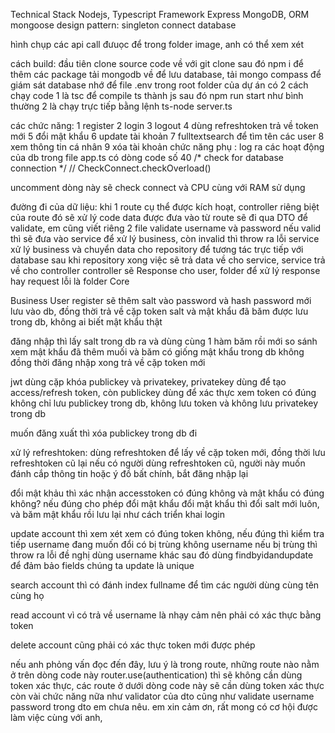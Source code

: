 Technical Stack
Nodejs, Typescript
Framework Express
MongoDB, ORM mongoose
design pattern: singleton connect database

hình chụp các api call đưuọc để trong folder image, anh có thể xem xét

cách build:
đầu tiên clone source code về với git clone sau đó npm i để thêm các package 
tải mongodb về để lưu database, tải mongo compass để giám sát database
nhớ để file .env trong root folder của dự án
có 2 cách chạy code
1 là tsc để compile ts thành js sau đó npm run start như bình thường
2 là chạy trực tiếp bằng lệnh ts-node server.ts

các chức năng:
1 register
2 login
3 logout
4 dùng refreshtoken trả về token mới
5 đổi mật khẩu
6 update tài khoản
7 fulltextsearch để tìm tên các user
8 xem thông tin cá nhân
9 xóa tài khoản
chức năng phụ :
log ra các hoạt động của db 
trong file app.ts có dòng code số 40
/* check for database connection */
// CheckConnect.checkOverload()

uncomment dòng này sẽ check connect và CPU cùng với RAM sử dụng

đường đi của dữ liệu: 
khi 1 route cụ thể được kích hoạt, controller riêng biệt của route đó sẽ xử lý code
data được đưa vào từ route sẽ đi qua DTO để validate, em cũng viết riêng 2 file validate username và password
nếu valid thì sẽ đưa vào service để xử lý business, còn invalid thì throw ra lỗi
service xử lý business và chuyển data cho repository để tương tác trực tiếp với database
sau khi repository xong việc sẽ trả data về cho service, service trả về cho controller
controller sẽ Response cho user, folder để xử lý response hay request lỗi là folder Core

Business
User register sẽ thêm salt vào password và hash password mới lưu vào db, đồng thời trả về cặp token
salt và mật khẩu đã băm được lưu trong db, không ai biết mật khẩu thật

đăng nhập thì lấy salt trong db ra và dùng cùng 1 hàm băm rồi mới so sánh xem mật khẩu đã thêm muối và băm có giống mật khẩu trong db không
đồng thời đăng nhập xong trả về cặp token mới

jwt dùng cặp khóa publickey và privatekey, privatekey dùng để tạo access/refresh token, còn publickey dùng để xác thực xem token có đúng không
chỉ lưu publickey trong db, không lưu token và không lưu privatekey trong db

muốn đăng xuất thì xóa publickey trong db đi 

xử lý refreshtoken: dùng refreshtoken để lấy về cặp token mới, đồng thời lưu refreshtoken cũ lại
nếu có người dùng refreshtoken cũ, người này muốn đánh cắp thông tin hoặc ý đồ bất chính, bắt đăng nhập lại

đổi mật khảu thì xác nhận accesstoken có đúng không và mật khẩu có đúng không? nếu đúng cho phép đổi mật khẩu
đổi mật khẩu thì đổi salt mới luôn, và băm mật khẩu rồi lưu lại như cách triển khai login

update account thì xem xét xem có đúng token không, nếu đúng thì kiểm tra tiếp username đang muốn đổi có bị trùng không
username nếu bị trùng thì throw ra lỗi đề nghị dùng username khác
sau đó dùng findbyidandupdate để đảm bảo fields chúng ta update là unique

search account thì có đánh index fullname để tìm các người dùng cùng tên cùng họ

read account vì có trả về username là nhạy cảm nên phải có xác thực bằng token

delete account cũng phải có xác thực token mới được phép

nếu anh phỏng vấn đọc đến đây, lưu ý là trong route, những route nào nằm ở trên dòng code này
router.use(authentication)
thì sẽ không cần dùng token xác thực, các route ở dưới dòng code này sẽ cần dùng token xác thực
còn vài chức năng nữa như validator của dto cũng như validate username password trong dto em chưa nêu.
em xin cảm ơn, rất mong có cơ hội được làm việc cùng với anh, 
